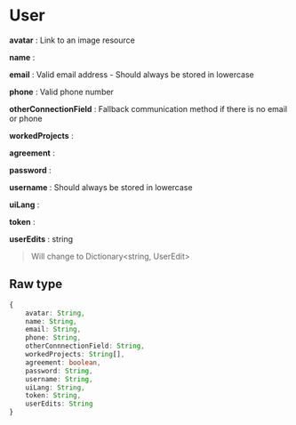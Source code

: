 # User

**avatar** : Link to an image resource

**name** :

**email** : Valid email address - Should always be stored in lowercase

**phone** : Valid phone number

**otherConnectionField** : Fallback communication method if there is no email or phone

**workedProjects** :

**agreement** :

**password** :

**username** : Should always be stored in lowercase

**uiLang** :

**token** :

**userEdits** : string

> Will change to Dictionary<string, UserEdit>

## Raw type

```typescript
{
    avatar: String,
    name: String,
    email: String,
    phone: String,
    otherConnnectionField: String,
    workedProjects: String[],
    agreement: boolean,
    password: String,
    username: String,
    uiLang: String,
    token: String,
    userEdits: String
}
```

